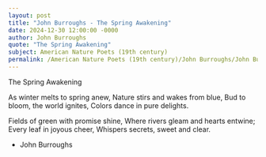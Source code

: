 ```yaml
---
layout: post
title: "John Burroughs - The Spring Awakening"
date: 2024-12-30 12:00:00 -0000
author: John Burroughs
quote: "The Spring Awakening"
subject: American Nature Poets (19th century)
permalink: /American Nature Poets (19th century)/John Burroughs/John Burroughs - The Spring Awakening
---
```


The Spring Awakening

As winter melts to spring anew,
Nature stirs and wakes from blue,
Bud to bloom, the world ignites,
Colors dance in pure delights.

Fields of green with promise shine,
Where rivers gleam and hearts entwine;
Every leaf in joyous cheer,
Whispers secrets, sweet and clear.

- John Burroughs

